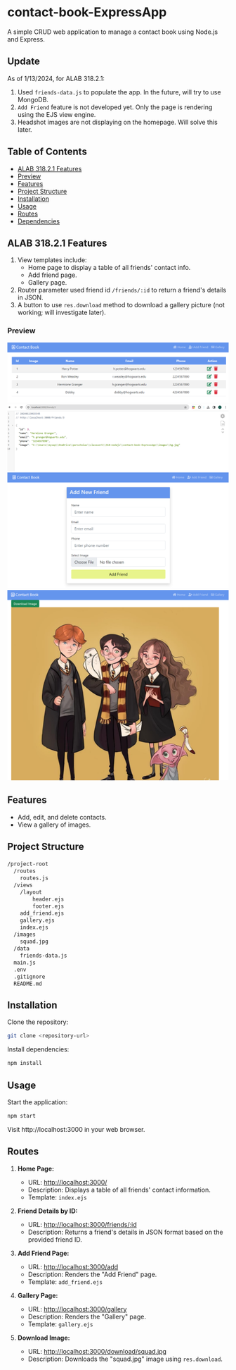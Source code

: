 # contact-book-ExpressApp

A simple CRUD web application to manage a contact book using Node.js and Express.

## Update

As of 1/13/2024, for ALAB 318.2.1:

1. Used `friends-data.js` to populate the app. In the future, will try to use MongoDB.
2. `Add Friend` feature is not developed yet. Only the page is rendering using the EJS view engine.
3. Headshot images are not displaying on the homepage. Will solve this later.

## Table of Contents

- [ALAB 318.2.1 Features](#ALAB-318.2.1-Features)
- [Preview](#preview)
- [Features](#features)
- [Project Structure](#project-structure)
- [Installation](#installation)
- [Usage](#usage)
- [Routes](#routes)
- [Dependencies](#dependencies)

## ALAB 318.2.1 Features

1. View templates include:
   - Home page to display a table of all friends' contact info.
   - Add friend page.
   - Gallery page.
2. Router parameter used friend id `/friends/:id` to return a friend's details in JSON.
3. A button to use `res.download` method to download a gallery picture (not working; will investigate later).

### Preview

![ALAB 318.2.1 Preview](./preview/preview1.png)
![ALAB 318.2.1 Preview](./preview/preview2.png)
![ALAB 318.2.1 Preview](./preview/preview3.png)
![ALAB 318.2.1 Preview](./preview/preview4.png)

## Features

- Add, edit, and delete contacts.
- View a gallery of images.

## Project Structure

```plaintext
/project-root
  /routes
    routes.js
  /views
    /layout
        header.ejs
        footer.ejs
    add_friend.ejs
    gallery.ejs
    index.ejs
  /images
    squad.jpg
  /data
    friends-data.js
  main.js
  .env
  .gitignore
  README.md
```

## Installation

Clone the repository:

```bash
git clone <repository-url>
```

Install dependencies:

```bash
npm install
```

## Usage

Start the application:

```bash
npm start
```

Visit http://localhost:3000 in your web browser.

## Routes

1. **Home Page:**

   - URL: [http://localhost:3000/](http://localhost:3000/)
   - Description: Displays a table of all friends' contact information.
   - Template: `index.ejs`

2. **Friend Details by ID:**

   - URL: [http://localhost:3000/friends/:id](http://localhost:3000/friends/:id)
   - Description: Returns a friend's details in JSON format based on the provided friend ID.

3. **Add Friend Page:**

   - URL: [http://localhost:3000/add](http://localhost:3000/add)
   - Description: Renders the "Add Friend" page.
   - Template: `add_friend.ejs`

4. **Gallery Page:**

   - URL: [http://localhost:3000/gallery](http://localhost:3000/gallery)
   - Description: Renders the "Gallery" page.
   - Template: `gallery.ejs`

5. **Download Image:**

   - URL: [http://localhost:3000/download/squad.jpg](http://localhost:3000/download/squad.jpg)
   - Description: Downloads the "squad.jpg" image using `res.download`.
